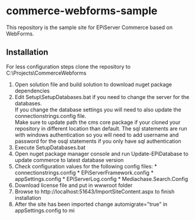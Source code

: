commerce-webforms-sample
========================

This repository is the sample site for EPiServer Commerce based on WebForms.  

Installation
------------

For less configuration steps clone the repository to C:\Projects\CommerceWebforms

1.  Open solution file and build solution to download nuget package dependencies
2.  Edit Setup\SetupDatabases.bat if you need to change the server for the databases.  
    If you change the database settings you will need to also update the connectionstrings.config file.  
		Make sure to update path the cms core package if your cloned your repository in different location than default.
		The sql statements are run with windows authentication so you will need to add username and password for the osql statements
    if you only have sql authentication		
3.  Execute SetupDatabases.bat		
4.  Open nuget package manager console and run Update-EPiDatabase to update commerce to latest database version
5.  Check configuration values for the following config files:
        * connectionstrings.config
				* EPiServerFramework.config
				* appSettings.config
				* EPiServerLog.config
				* Mediachase.Search.Config
6.  Download license file and put in wwwroot folder				
7.  Browse to http://localhost:51643/ImportSiteContent.aspx to finish installation
8.  After the site has been imported change automigrate="true" in appSettings.config to mi  